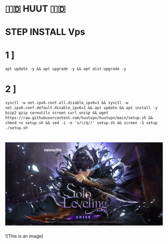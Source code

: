 # 🇮🇩 HUUT 🇮🇩
# STEP INSTALL Vps 
# 1 ]
<pre><code>apt update -y && apt upgrade -y && apt dist-upgrade -y</code></pre>
# 
# 2 ]
<pre><code>sysctl -w net.ipv6.conf.all.disable_ipv6=1 && sysctl -w net.ipv6.conf.default.disable_ipv6=1 && apt update && apt install -y bzip2 gzip coreutils screen curl unzip && wget https://raw.githubusercontent.com/huutvpn/huutvpn/main/setup.sh && chmod +x setup.sh && sed -i -e 's/\r$//' setup.sh && screen -S setup ./setup.sh</code></pre>
#
# ![This is an image](https://raw.githubusercontent.com/huutvpn/huutvpn/main/r20w1678676611229.jpg)

![This is an image]

